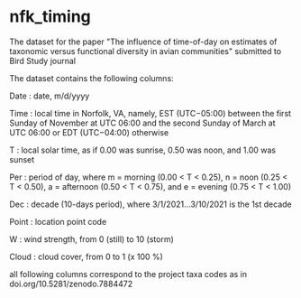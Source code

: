 # nfk_timing
The dataset for the paper "The influence of time-of-day on estimates of taxonomic versus functional diversity in avian communities" submitted to Bird Study journal

The dataset contains the following columns:

Date : date, m/d/yyyy

Time : local time in Norfolk, VA, namely, EST (UTC−05:00) between the first Sunday of November at UTC 06:00 and the second Sunday of March at UTC 06:00 or EDT (UTC−04:00) otherwise

T : local solar time, as if 0.00 was sunrise, 0.50 was noon, and 1.00 was sunset

Per : period of day, where m = morning (0.00 < T < 0.25), n = noon (0.25 < T < 0.50), a = afternoon (0.50 < T < 0.75), and e = evening (0.75 < T < 1.00)

Dec : decade (10-days period), where 3/1/2021...3/10/2021 is the 1st decade

Point : location point code

W : wind strength, from 0 (still) to 10 (storm)

Cloud : cloud cover, from 0 to 1 (x 100 %)

all following columns correspond to the project taxa codes as in doi.org/10.5281/zenodo.7884472
